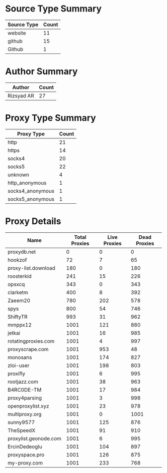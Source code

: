 # Source Type Summary

| Source Type | Count |
|-------------|-------|
| website | 11 |
| github | 15 |
| Github | 1 |


# Author Summary

| Author | Count |
|--------|-------|
| Rizsyad AR | 27 |


# Proxy Type Summary

| Proxy Type | Count |
|------------|-------|
| http | 21 |
| https | 14 |
| socks4 | 20 |
| socks5 | 22 |
| unknown | 4 |
| http_anonymous | 1 |
| socks4_anonymous | 1 |
| socks5_anonymous | 1 |


# Proxy Details

| Name | Total Proxies | Live Proxies | Dead Proxies |
|------|---------------|--------------|---------------|
| proxydb.net | 0 | 0 | 0 |
| hookzof | 72 | 7 | 65 |
| proxy-list.download | 180 | 0 | 180 |
| roosterkid | 241 | 15 | 226 |
| opsxcq | 343 | 0 | 343 |
| clarketm | 400 | 8 | 392 |
| Zaeem20 | 780 | 202 | 578 |
| spys | 800 | 54 | 746 |
| ShiftyTR | 993 | 31 | 962 |
| mmppx12 | 1001 | 121 | 880 |
| jetkai | 1001 | 16 | 985 |
| rotatingproxies.com | 1001 | 4 | 997 |
| proxyscrape.com | 1001 | 953 | 48 |
| monosans | 1001 | 174 | 827 |
| zloi-user | 1001 | 198 | 803 |
| proxifly | 1001 | 6 | 995 |
| rootjazz.com | 1001 | 38 | 963 |
| B4RC0DE-TM | 1001 | 17 | 984 |
| proxy4parsing | 1001 | 3 | 998 |
| openproxylist.xyz | 1001 | 23 | 978 |
| multiproxy.org | 1001 | 0 | 1001 |
| sunny9577 | 1001 | 125 | 876 |
| TheSpeedX | 1001 | 91 | 910 |
| proxylist.geonode.com | 1001 | 6 | 995 |
| ErcinDedeoglu | 1001 | 104 | 897 |
| proxyspace.pro | 1001 | 126 | 875 |
| my-proxy.com | 1001 | 233 | 768 |
